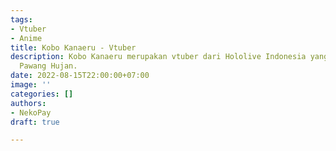 ```yaml
---
tags:
- Vtuber
- Anime
title: Kobo Kanaeru - Vtuber
description: Kobo Kanaeru merupakan vtuber dari Hololive Indonesia yang bertemakan
  Pawang Hujan.
date: 2022-08-15T22:00:00+07:00
image: ''
categories: []
authors:
- NekoPay
draft: true

---
```

